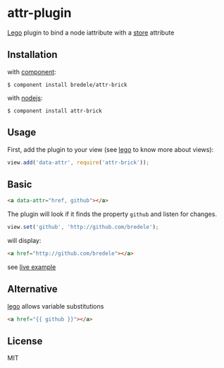 # attr-plugin

  [Lego](https://github.com/bredele/lego) plugin to bind a node iattribute with a [store](https://github.com/bredele/store) attribute

## Installation

with [component](http://github.com/component/component):

    $ component install bredele/attr-brick

with [nodejs](http://nodejs.org):

    $ component install attr-brick

## Usage

First, add the plugin to your view (see [lego](https://github.com/bredele/lego) to know more about views):

```js
view.add('data-attr', require('attr-brick'));
```

## Basic

```html
<a data-attr="href, github"></a>
```

The plugin will look if it finds the property `github` and listen for changes.

```js
view.set('github', 'http://github.com/bredele');
```

will display:

```html
<a href="http://github.com/bredele"></a>
```
see [live example](https://github.com/bredele/attr-brick/tree/master/example)

## Alternative

[lego](https://github.com/bredele/lego) allows variable substitutions

```html
<a href="{{ github }}"></a>
```

## License

  MIT
